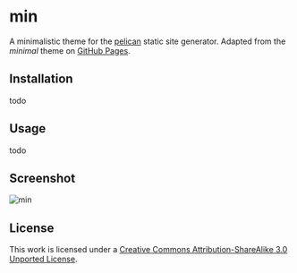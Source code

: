 # min
A minimalistic theme for the [pelican](http://blog.getpelican.com) static site generator. Adapted from the *minimal* theme on [GitHub Pages](https://github.com/orderedlist/minimal).

## Installation
todo

## Usage
todo

## Screenshot
![min](https://raw.github.com/tylermassey/min/master/screenshot.png)

## License
This work is licensed under a [Creative Commons Attribution-ShareAlike 3.0 Unported License](http://creativecommons.org/licenses/by-sa/3.0/).


